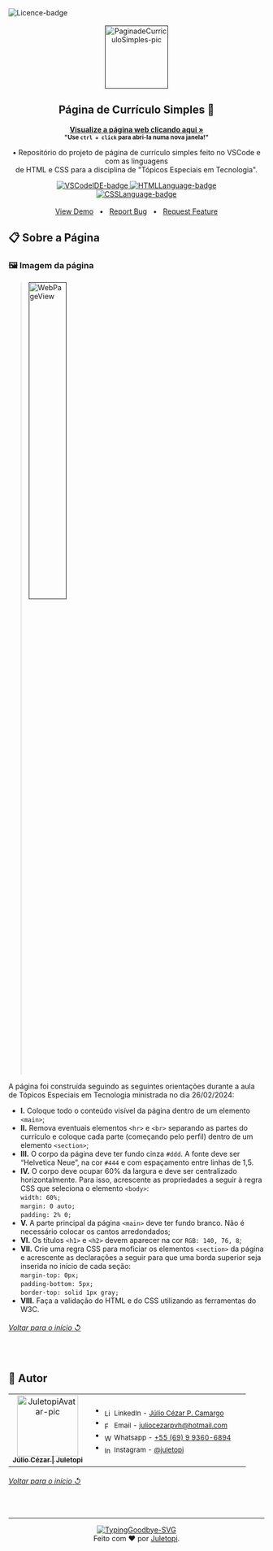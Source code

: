 <!--
❗ ➤ References used in this Repository:
🔗 • https://github.com/kyechan99/capsule-render
🔗 • https://github.com/DenverCoder1/custom-icon-badges
🔗 • https://github.com/gepser/markdown-progress
🔗 • https://shields.io
🔗 • https://emoji.gg
🔗 • https://getemoji.com
-->

<div align="left">
  <img src="https://img.shields.io/github/license/juletopi/Pagina_de_Curriculo_Simples" alt="Licence-badge">
</div>

<br>

<!-- PRESENTATION -->

<div align="center">
  <a href="">
    <img src="https://github.com/juletopi/Pagina_de_Curriculo_Simples/assets/76459155/f6c6c019-348d-4adf-9c1b-01a414179ebd" alt="PaginadeCurriculoSimples-pic" width="124px" title="Repositório de Página de Currículo Simples">
  </a>
  <h2 align="center">Página de Currículo Simples 📄</h2>
</div>

<div align="center">

  <a href="https://juletopi.github.io/Pagina_de_Curriculo_Simples/">**Visualize a página web clicando aqui »**</a> \
    <sub>**"Use `ctrl + click` para abri-la numa nova janela!"**</sub>
</div>

<div align="center">
 
  • Repositório do projeto de página de currículo simples feito no VSCode e com as linguagens \
  de HTML e CSS para a disciplina de "Tópicos Especiais em Tecnologia".
 
</div>

<div align="center">
    <a href="https://code.visualstudio.com/">
        <img src="https://img.shields.io/badge/Made%20with%20IDE:-VSCode%20-gray.svg?colorA=3d85c6&amp;colorB=0b5394&amp;style=for-the-badge" alt="VSCodeIDE-badge" style="max-width: 100%;">
    </a>
    <a href="https://www.w3schools.com/html/">
        <img src="https://img.shields.io/badge/Made%20with%20language:-HTML%20-gray.svg?colorA=d2704c&amp;colorB=d25526&amp;style=for-the-badge" alt="HTMLLanguage-badge" style="max-width: 100%;">
    </a>
</div>

<div align="center">
    <a href="https://www.w3schools.com/css/">
        <img src="https://img.shields.io/badge/Made%20with%20language:-CSS%20-gray.svg?colorA=615484&amp;colorB=483675&amp;style=for-the-badge" alt="CSSLanguage-badge" style="max-width: 100%;">
    </a>
</div>

<br>

<div align="center">
<a href="https://github.com/juletopi/Pagina_de_Curriculo_Simples">View Demo</a> &#xa0; • &#xa0;
<a href="https://github.com/juletopi/Pagina_de_Curriculo_Simples/issues">Report Bug</a> &#xa0; • &#xa0;
<a href="https://github.com/juletopi/Pagina_de_Curriculo_Simples/discussions">Request Feature</a>
</div>

<!-- ABOUT THE PAGE -->

## 📋 Sobre a Página

### 🖼️ Imagem da página

> <a href=""><img src="https://github.com/juletopi/Pagina_de_Curriculo_Simples/assets/76459155/d7f2a4cf-aaba-45b1-9b0a-6c8dab01f4f9" alt="WebPageView" title="Visualização da Página Inteira" style="width: 40%;"></a>

A página foi construída seguindo as seguintes orientações durante a aula de Tópicos Especiais em Tecnologia ministrada no dia 26/02/2024: 
- **I.** Coloque todo o conteúdo visível da página dentro de um elemento `<main>`; 
- **II.** Remova eventuais elementos `<hr>` e `<br>` separando as partes do currículo e coloque cada parte 
(começando pelo perfil) dentro de um elemento `<section>`; 
- **III.** O corpo da página deve ter fundo cinza `#ddd`. A fonte deve ser “Helvetica Neue”, na cor `#444` e com espaçamento entre linhas de 1,5. 
- **IV.** O corpo deve ocupar 60% da largura e deve ser centralizado horizontalmente. Para isso, acrescente as propriedades a seguir à regra CSS que seleciona o elemento `<body>`: \
`width: 60%;`\
`margin: 0 auto;`\
`padding: 2% 0;`
- **V.** A parte principal da página `<main>` deve ter fundo branco. Não é necessário colocar os cantos arredondados; 
- **VI.** Os títulos `<h1>` e `<h2>` devem aparecer na cor `RGB: 140, 76, 8`; 
- **VII.** Crie uma regra CSS para moficiar os elementos `<section>` da página e acrescente as declarações a seguir para que uma borda superior seja inserida no início de cada seção: \
`margin-top: 0px;`\
`padding-bottom: 5px;`\
`border-top: solid 1px gray;`
- **VIII.** Faça a validação do HTML e do CSS utilizando as ferramentas do W3C.

<div align="left">
  <h6><a href="#"> Voltar para o início ↺</a></h6>
</div>

<br>

<!-- AUTHOR -->

## 👤 Autor

<table>
  <tr>
    <td valign="top" width="33%">
      <div align="center">  
        <a href="https://github.com/juletopi">
          <img src="https://user-images.githubusercontent.com/76459155/220271784-9f930c36-c370-4518-9b56-604627c6e2b5.png" width="120px;" alt="JuletopiAvatar-pic" title="Autor: Juletopi" />
          <br>
          <sub><b>Júlio Cézar | Juletopi</b></sub>
        </a>
      </div>
    </td>
    <td valign="left" width="100%">
      <div align="left">
        <ul>
          <li>
            <sub><img align="center" src="https://cdn.jsdelivr.net/gh/devicons/devicon/icons/linkedin/linkedin-original.svg" height="15" alt="LinkedIn-icon"> LinkedIn - <a href="https://www.linkedin.com/in/julio-cezar-pereira-camargo/">Júlio Cézar P. Camargo</a></sub>
          </li>
          <li>
            <sub><img align="center" src="https://pngimg.com/uploads/email/email_PNG100738.png" height="15" alt="Facebook-icon"> Email - <a href="mailto:juliocezarpvh@hotmail.com">juliocezarpvh@hotmail.com</a></sub>
          </li>
          <li>
            <sub><img align="center" src="https://cdn3.emoji.gg/emojis/6158-whatsapp.png" height="15" alt="WhatsApp-icon"> Whatsapp - <a href="http://api.whatsapp.com/send?phone=5569993606894">+55 (69) 9 9360-6894</a></sub>
          </li>
          <li>
            <sub><img align="center" src="https://cdn3.emoji.gg/emojis/6333-instagram.png" height="15" alt="Instagram-icon"> Instagram - <a href="https://www.instagram.com/juletopi/">@juletopi</a></sub>
          </li>
        </ul>
      </div>
    </td>
  </tr>
</table>

<div align="left">
  <h6><a href="#"> Voltar para o início ↺</a></h6>
</div>

<br>

<!-- THANK YOU, GOODBYE -->

----

<div align="center">
  <a href="https://git.io/typing-svg">
    <img src="https://readme-typing-svg.demolab.com?font=Sue+Ellen+Francisco&size=40&duration=1&pause=99999&color=4aa18a&center=true&vCenter=true&repeat=false&width=620&height=60&lines=Obrigado+por+visitar%2C+e+até+a+próxima!" alt="TypingGoodbye-SVG" title="Boas venturas e volte sempre que precisar! ;)"/>
  </a>
</div>

<div align="center">
  Feito com ❤️ por <a href="https://github.com/juletopi"> Juletopi</a>.
</div>
